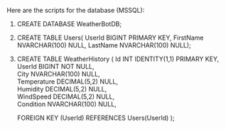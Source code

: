 Here are the scripts for the database (MSSQL):

1. CREATE DATABASE WeatherBotDB;

2. CREATE TABLE Users(
	UserId BIGINT PRIMARY KEY,
	FirstName NVARCHAR(100) NULL,
	LastName NVARCHAR(100) NULL);

3. CREATE TABLE WeatherHistory (
    Id INT IDENTITY(1,1) PRIMARY KEY,       
    UserId BIGINT NOT NULL,                   
    City NVARCHAR(100) NULL,        
    Temperature DECIMAL(5,2) NULL,      
    Humidity DECIMAL(5,2) NULL,         
    WindSpeed DECIMAL(5,2) NULL,        
    Condition NVARCHAR(100) NULL,       
    
    FOREIGN KEY (UserId) REFERENCES Users(UserId)
);
